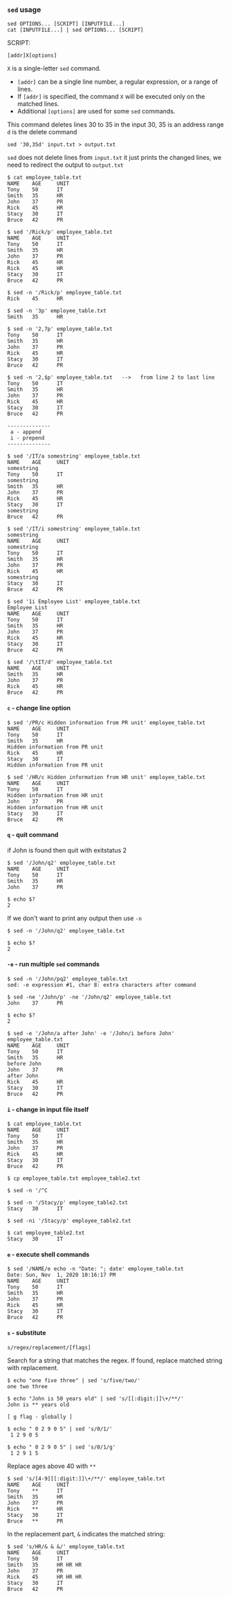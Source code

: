 ### `sed` usage

```shell
sed OPTIONS... [SCRIPT] [INPUTFILE...]
cat [INPUTFILE...] | sed OPTIONS... [SCRIPT]
```

SCRIPT:

```shell
[addr]X[options]
```

`X` is a single-letter `sed` command.

- `[addr]` can be a single line number, a regular expression, or a range of lines.
- If `[addr]` is specified, the command `X` will be executed only on the matched lines.
- Additional `[options]` are used for some `sed` commands.


This command deletes lines 30 to 35 in the input
30, 35 is an address range
`d` is the delete command

```shell
sed '30,35d' input.txt > output.txt
```

`sed` does not delete lines from `input.txt`
it just prints the changed lines, we need to redirect the output to `output.txt`

```shell
$ cat employee_table.txt
NAME    AGE     UNIT
Tony    50      IT
Smith   35      HR
John    37      PR
Rick    45      HR
Stacy   30      IT
Bruce   42      PR
```

```shell
$ sed '/Rick/p' employee_table.txt
NAME    AGE     UNIT
Tony    50      IT
Smith   35      HR
John    37      PR
Rick    45      HR
Rick    45      HR
Stacy   30      IT
Bruce   42      PR
```

```shell
$ sed -n '/Rick/p' employee_table.txt
Rick    45      HR
```

```shell
$ sed -n '3p' employee_table.txt
Smith   35      HR
```

```shell
$ sed -n '2,7p' employee_table.txt
Tony    50      IT
Smith   35      HR
John    37      PR
Rick    45      HR
Stacy   30      IT
Bruce   42      PR
```

```shell
$ sed -n '2,$p' employee_table.txt   -->   from line 2 to last line
Tony    50      IT
Smith   35      HR
John    37      PR
Rick    45      HR
Stacy   30      IT
Bruce   42      PR
```

```shell
--------------
 a - append
 i - prepend
--------------
```

```shell
$ sed '/IT/a somestring' employee_table.txt
NAME    AGE     UNIT
somestring
Tony    50      IT
somestring
Smith   35      HR
John    37      PR
Rick    45      HR
Stacy   30      IT
somestring
Bruce   42      PR
```

```shell
$ sed '/IT/i somestring' employee_table.txt
somestring
NAME    AGE     UNIT
somestring
Tony    50      IT
Smith   35      HR
John    37      PR
Rick    45      HR
somestring
Stacy   30      IT
Bruce   42      PR
```

```shell
$ sed '1i Employee List' employee_table.txt
Employee List
NAME    AGE     UNIT
Tony    50      IT
Smith   35      HR
John    37      PR
Rick    45      HR
Stacy   30      IT
Bruce   42      PR
```

```shell
$ sed '/\tIT/d' employee_table.txt
NAME    AGE     UNIT
Smith   35      HR
John    37      PR
Rick    45      HR
Bruce   42      PR
```

#### `c` - change line option

```shell
$ sed '/PR/c Hidden information from PR unit' employee_table.txt
NAME    AGE     UNIT
Tony    50      IT
Smith   35      HR
Hidden information from PR unit
Rick    45      HR
Stacy   30      IT
Hidden information from PR unit
```

```shell
$ sed '/HR/c Hidden information from HR unit' employee_table.txt
NAME    AGE     UNIT
Tony    50      IT
Hidden information from HR unit
John    37      PR
Hidden information from HR unit
Stacy   30      IT
Bruce   42      PR
```

#### `q` - quit command

if John is found then quit with exitstatus 2

```shell
$ sed '/John/q2' employee_table.txt
NAME    AGE     UNIT
Tony    50      IT
Smith   35      HR
John    37      PR
```

```shell
$ echo $?
2
```

If we don't want to print any output then use `-n`

```shell
$ sed -n '/John/q2' employee_table.txt
```

```shell
$ echo $?
2
```

#### `-e` - run multiple `sed` commands

```shell
$ sed -n '/John/pq2' employee_table.txt
sed: -e expression #1, char 8: extra characters after command
```

```shell
$ sed -ne '/John/p' -ne '/John/q2' employee_table.txt
John    37      PR
```

```shell
$ echo $?
2
```

```shell
$ sed -e '/John/a after John' -e '/John/i before John' employee_table.txt
NAME    AGE     UNIT
Tony    50      IT
Smith   35      HR
before John
John    37      PR
after John
Rick    45      HR
Stacy   30      IT
Bruce   42      PR
```

#### `i` - change in input file itself

```shell
$ cat employee_table.txt
NAME    AGE     UNIT
Tony    50      IT
Smith   35      HR
John    37      PR
Rick    45      HR
Stacy   30      IT
Bruce   42      PR
```

```shell
$ cp employee_table.txt employee_table2.txt
```

```shell
$ sed -n '/^C
```

```shell
$ sed -n '/Stacy/p' employee_table2.txt
Stacy   30      IT
```

```shell
$ sed -ni '/Stacy/p' employee_table2.txt
```

```shell
$ cat employee_table2.txt
Stacy   30      IT
```

#### `e` - execute shell commands

```shell
$ sed '/NAME/e echo -n "Date: "; date' employee_table.txt
Date: Sun, Nov  1, 2020 10:16:17 PM
NAME    AGE     UNIT
Tony    50      IT
Smith   35      HR
John    37      PR
Rick    45      HR
Stacy   30      IT
Bruce   42      PR
```

#### `s` - substitute

```shell
s/regex/replacement/[flags]
```

Search for a string that matches the regex. If found, replace matched string with replacement.

```shell
$ echo "one five three" | sed 's/five/two/'
one two three
```

```shell
$ echo "John is 50 years old" | sed 's/[[:digit:]]\+/**/'
John is ** years old
```

```shell
[ g flag - globally ]
```

```shell
$ echo " 0 2 9 0 5" | sed 's/0/1/'
 1 2 9 0 5
```

```shell
$ echo " 0 2 9 0 5" | sed 's/0/1/g'
 1 2 9 1 5
```

Replace ages above 40 with `**`

```shell
$ sed 's/[4-9][[:digit:]]\+/**/' employee_table.txt
NAME    AGE     UNIT
Tony    **      IT
Smith   35      HR
John    37      PR
Rick    **      HR
Stacy   30      IT
Bruce   **      PR
```

In the replacement part, `&` indicates the matched string:

```shell
$ sed 's/HR/& & &/' employee_table.txt
NAME    AGE     UNIT
Tony    50      IT
Smith   35      HR HR HR
John    37      PR
Rick    45      HR HR HR
Stacy   30      IT
Bruce   42      PR
```
